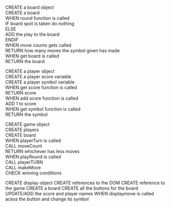 CREATE a board object  
    CREATE a board  
    WHEN round function is called  
        IF board spot is taken do nothing  
        ELSE  
            ADD the play to the board  
    ENDIF  
    WHEN move counts gets called  
        RETURN how many moves the symbol given has made  
    WHEN get board is called  
        RETURN the board  

CREATE a player object  
    CREATE a player score variable  
    CREATE a player symbol variable  
    WHEN get score function is called  
        RETURN score  
    WHEN add score function is called  
        ADD 1 to score  
    WHEN get symbol function is called  
        RETURN the symbol  


CREATE game object  
    CREATE players  
    CREATE board  
    WHEN playerTurn is called   
        CALL moveCount  
        RETURN whichever has less moves  
    WHEN playRound is called  
        CALL playerTURN  
        CALL makeMove  
        CHECK winning conditions  

CREATE display object
    CREATE references to the DOM
    CREATE reference to the game
    CREATE a board
        CREATE all the buttons for the board
        UPDATE/ADD the score and player names
    WHEN displaymove is called
        acess the button and change its symbol
    



